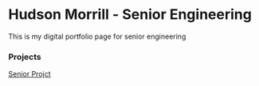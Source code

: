 # Hudson Morrill - Senior Engineering

This is my digital portfolio page for senior engineering


### Projects
[Senior Projct](seniorproject.md)
